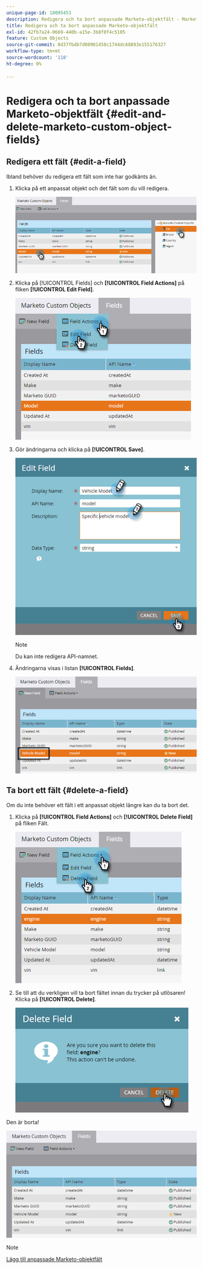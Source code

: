 ```yaml
---
unique-page-id: 10095453
description: Redigera och ta bort anpassade Marketo-objektfält - Marketo Docs - produktdokumentation
title: Redigera och ta bort anpassade Marketo-objektfält
exl-id: 42fb7a24-0669-440b-a15e-3b8f0f4c5105
feature: Custom Objects
source-git-commit: 0d37fbdb7d08901458c1744dc68893e155176327
workflow-type: tm+mt
source-wordcount: '118'
ht-degree: 0%

---
```


# Redigera och ta bort anpassade Marketo-objektfält {#edit-and-delete-marketo-custom-object-fields}

## Redigera ett fält {#edit-a-field}

Ibland behöver du redigera ett fält som inte har godkänts än.

1. Klicka på ett anpassat objekt och det fält som du vill redigera.

   ![](assets/edit-and-delete-marketo-custom-object-fields-1.png)

1. Klicka på [!UICONTROL Fields] och **[!UICONTROL Field Actions]** på fliken **[!UICONTROL Edit Field]**.

   ![](assets/edit-and-delete-marketo-custom-object-fields-2.png)

1. Gör ändringarna och klicka på **[!UICONTROL Save]**.

   ![](assets/edit-and-delete-marketo-custom-object-fields-3.png)

   >[!NOTE]
   >
   >Du kan inte redigera API-namnet.

1. Ändringarna visas i listan **[!UICONTROL Fields]**.

   ![](assets/edit-and-delete-marketo-custom-object-fields-4.png)

## Ta bort ett fält {#delete-a-field}

Om du inte behöver ett fält i ett anpassat objekt längre kan du ta bort det.

1. Klicka på **[!UICONTROL Field Actions]** och **[!UICONTROL Delete Field]** på fliken Fält.

   ![](assets/edit-and-delete-marketo-custom-object-fields-5.png)

1. Se till att du verkligen vill ta bort fältet innan du trycker på utlösaren! Klicka på **[!UICONTROL Delete]**.

   ![](assets/edit-and-delete-marketo-custom-object-fields-6.png)

Den är borta!

![](assets/edit-and-delete-marketo-custom-object-fields-7.png)

>[!NOTE]
>
>[Lägg till anpassade Marketo-objektfält](/help/marketo/product-docs/administration/marketo-custom-objects/add-marketo-custom-object-fields.md)
